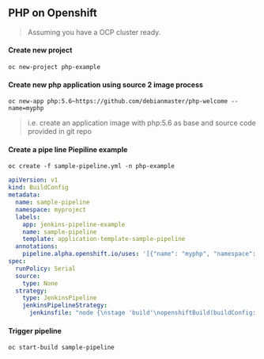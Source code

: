 ## PHP on Openshift
> Assuming you have a OCP cluster ready.

#### Create new project
`oc new-project php-example`

#### Create new php application using source 2 image process
`oc new-app php:5.6~https://github.com/debianmaster/php-welcome --name=myphp`   
> i.e.  create an application image with php:5.6 as base and source code provided in git repo 

#### Create a pipe line Piepiline example 

`oc create -f sample-pipeline.yml -n php-example`

```yml
apiVersion: v1
kind: BuildConfig
metadata:
  name: sample-pipeline
  namespace: myproject
  labels:
    app: jenkins-pipeline-example
    name: sample-pipeline
    template: application-template-sample-pipeline
  annotations:
    pipeline.alpha.openshift.io/uses: '[{"name": "myphp", "namespace": "", "kind": "DeploymentConfig"}]'
spec:
  runPolicy: Serial
  source:
    type: None
  strategy:
    type: JenkinsPipeline
    jenkinsPipelineStrategy:
      jenkinsfile: "node {\nstage 'build'\nopenshiftBuild(buildConfig: 'myphp', showBuildLogs: 'true')\nstage 'deploy'\nopenshiftDeploy(deploymentConfig: 'myphp')\n}"
  ```
#### Trigger pipeline
`oc start-build sample-pipeline`


